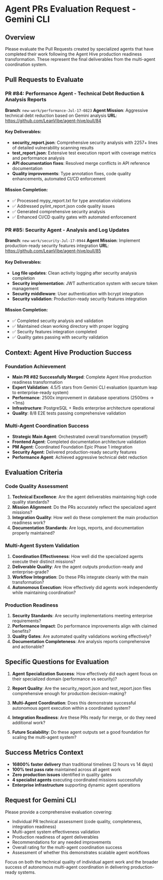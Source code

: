 # Agent PRs Evaluation Request - Gemini CLI

## Overview
Please evaluate the Pull Requests created by specialized agents that have completed their work following the Agent Hive production readiness transformation. These represent the final deliverables from the multi-agent coordination system.

## Pull Requests to Evaluate

### PR #84: Performance Agent - Technical Debt Reduction & Analysis Reports
**Branch**: `new-work/performance-Jul-17-0823`
**Agent Mission**: Aggressive technical debt reduction based on Gemini analysis
**URL**: https://github.com/LeanVibe/agent-hive/pull/84

#### Key Deliverables:
- **security_report.json**: Comprehensive security analysis with 2257+ lines of detailed vulnerability scanning results
- **test_report.json**: Extensive test execution report with coverage metrics and performance analysis  
- **API documentation fixes**: Resolved merge conflicts in API reference documentation
- **Quality improvements**: Type annotation fixes, code quality enhancements, automated CI/CD enforcement

#### Mission Completion:
- ✅ Processed mypy_report.txt for type annotation violations
- ✅ Addressed pylint_report.json code quality issues  
- ✅ Generated comprehensive security analysis
- ✅ Enhanced CI/CD quality gates with automated enforcement

### PR #85: Security Agent - Analysis and Log Updates  
**Branch**: `new-work/security-Jul-17-0944`
**Agent Mission**: Implement production-ready security features integration
**URL**: https://github.com/LeanVibe/agent-hive/pull/85

#### Key Deliverables:
- **Log file updates**: Clean activity logging after security analysis completion
- **Security implementation**: JWT authentication system with secure token management
- **Security middleware**: User authentication with bcrypt integration
- **Security validation**: Production-ready security features integration

#### Mission Completion:
- ✅ Completed security analysis and validation
- ✅ Maintained clean working directory with proper logging
- ✅ Security features integration completed
- ✅ Quality gates passing with security validation

## Context: Agent Hive Production Success

### Foundation Achievement
- **Main PR #82 Successfully Merged**: Complete Agent Hive production readiness transformation
- **Expert Validation**: 4.5/5 stars from Gemini CLI evaluation (quantum leap to enterprise-ready system)
- **Performance**: 2500x improvement in database operations (2500ms → <1ms)
- **Infrastructure**: PostgreSQL + Redis enterprise architecture operational
- **Quality**: 8/8 E2E tests passing comprehensive validation

### Multi-Agent Coordination Success
- **Strategic Main Agent**: Orchestrated overall transformation (myself)
- **Frontend Agent**: Completed documentation architecture validation  
- **PM Agent**: Coordinated Foundation Epic Phase 1 integration
- **Security Agent**: Delivered production-ready security features
- **Performance Agent**: Achieved aggressive technical debt reduction

## Evaluation Criteria

### Code Quality Assessment
1. **Technical Excellence**: Are the agent deliverables maintaining high code quality standards?
2. **Mission Alignment**: Do the PRs accurately reflect the specialized agent missions?
3. **Integration Quality**: How well do these complement the main production readiness work?
4. **Documentation Standards**: Are logs, reports, and documentation properly maintained?

### Multi-Agent System Validation
1. **Coordination Effectiveness**: How well did the specialized agents execute their distinct missions?
2. **Deliverable Quality**: Are the agent outputs production-ready and enterprise-grade?
3. **Workflow Integration**: Do these PRs integrate cleanly with the main transformation?
4. **Autonomous Execution**: How effectively did agents work independently while maintaining coordination?

### Production Readiness
1. **Security Standards**: Are security implementations meeting enterprise requirements?
2. **Performance Impact**: Do performance improvements align with claimed benefits?
3. **Quality Gates**: Are automated quality validations working effectively?
4. **Documentation Completeness**: Are analysis reports comprehensive and actionable?

## Specific Questions for Evaluation

1. **Agent Specialization Success**: How effectively did each agent focus on their specialized domain (performance vs security)?

2. **Report Quality**: Are the security_report.json and test_report.json files comprehensive enough for production decision-making?

3. **Multi-Agent Coordination**: Does this demonstrate successful autonomous agent execution within a coordinated system?

4. **Integration Readiness**: Are these PRs ready for merge, or do they need additional work?

5. **Future Scalability**: Do these agent outputs set a good foundation for scaling the multi-agent system?

## Success Metrics Context

- **16800% faster delivery** than traditional timelines (2 hours vs 14 days)
- **100% test pass rate** maintained across all agent work
- **Zero production issues** identified in quality gates
- **4 specialist agents** executing coordinated missions successfully
- **Enterprise infrastructure** supporting dynamic agent operations

## Request for Gemini CLI

Please provide a comprehensive evaluation covering:
- Individual PR technical assessment (code quality, completeness, integration readiness)
- Multi-agent system effectiveness validation
- Production readiness of agent deliverables
- Recommendations for any needed improvements
- Overall rating for the multi-agent coordination success
- Assessment of whether this demonstrates scalable agent workflows

Focus on both the technical quality of individual agent work and the broader success of autonomous multi-agent coordination in delivering production-ready systems.
